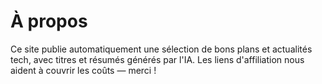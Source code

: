 # À propos
Ce site publie automatiquement une sélection de bons plans et actualités tech, avec titres et résumés générés par l'IA. 
Les liens d'affiliation nous aident à couvrir les coûts — merci !